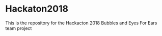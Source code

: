 # Hackaton2018
This is the repository for the Hackacton 2018 Bubbles and Eyes For Ears team project
